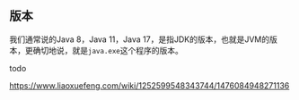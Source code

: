 ## 版本

我们通常说的Java 8，Java 11，Java 17，是指JDK的版本，也就是JVM的版本，更确切地说，就是`java.exe`这个程序的版本。



todo 

https://www.liaoxuefeng.com/wiki/1252599548343744/1476084948271136